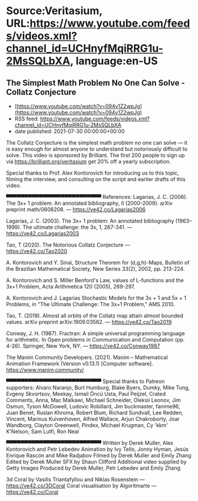 # Source:Veritasium, URL:https://www.youtube.com/feeds/videos.xml?channel_id=UCHnyfMqiRRG1u-2MsSQLbXA, language:en-US

## The Simplest Math Problem No One Can Solve - Collatz Conjecture
 - [https://www.youtube.com/watch?v=094y1Z2wpJg](https://www.youtube.com/watch?v=094y1Z2wpJg)
 - RSS feed: https://www.youtube.com/feeds/videos.xml?channel_id=UCHnyfMqiRRG1u-2MsSQLbXA
 - date published: 2021-07-30 00:00:00+00:00

The Collatz Conjecture is the simplest math problem no one can solve — it is easy enough for almost anyone to understand but notoriously difficult to solve. This video is sponsored by Brilliant. The first 200 people to sign up via https://brilliant.org/veritasium get 20% off a yearly subscription.

Special thanks to Prof. Alex Kontorovich for introducing us to this topic, filming the interview, and consulting on the script and earlier drafts of this video.

▀▀▀▀▀▀▀▀▀▀▀▀▀▀▀▀▀▀▀▀▀▀▀▀▀▀ 
References:
Lagarias, J. C. (2006). The 3x+ 1 problem: An annotated bibliography, II (2000-2009). arXiv preprint math/0608208. — https://ve42.co/Lagarias2006

Lagarias, J. C. (2003). The 3x+ 1 problem: An annotated bibliography (1963–1999). The ultimate challenge: the 3x, 1, 267-341. — https://ve42.co/Lagarias2003

Tao, T (2020). The Notorious Collatz Conjecture — https://ve42.co/Tao2020

A. Kontorovich and Y. Sinai, Structure Theorem for (d,g,h)-Maps, Bulletin of the Brazilian Mathematical Society, New Series 33(2), 2002, pp. 213-224.

A. Kontorovich and S. Miller Benford's Law, values of L-functions and the 3x+1 Problem, Acta Arithmetica 120 (2005), 269-297.

A. Kontorovich and J. Lagarias Stochastic Models for the 3x + 1 and 5x + 1 Problems, in "The Ultimate Challenge: The 3x+1 Problem," AMS 2010.

Tao, T. (2019). Almost all orbits of the Collatz map attain almost bounded values. arXiv preprint arXiv:1909.03562. — https://ve42.co/Tao2019

Conway, J. H. (1987). Fractran: A simple universal programming language for arithmetic. In Open problems in Communication and Computation (pp. 4-26). Springer, New York, NY. — https://ve42.co/Conway1987

The Manim Community Developers. (2021). Manim – Mathematical Animation Framework (Version v0.13.1) [Computer software]. https://www.manim.community/

 ▀▀▀▀▀▀▀▀▀▀▀▀▀▀▀▀▀▀▀▀▀▀▀▀▀▀ 
Special thanks to Patreon supporters: Alvaro Naranjo, Burt Humburg, Blake Byers, Dumky, Mike Tung, Evgeny Skvortsov, Meekay, Ismail Öncü Usta, Paul Peijzel, Crated Comments, Anna, Mac Malkawi, Michael Schneider, Oleksii Leonov, Jim Osmun, Tyson McDowell, Ludovic Robillard, Jim buckmaster, fanime96, Juan Benet, Ruslan Khroma, Robert Blum, Richard Sundvall, Lee Redden, Vincent, Marinus Kuivenhoven, Alfred Wallace, Arjun Chakroborty, Joar Wandborg, Clayton Greenwell, Pindex, Michael Krugman, Cy 'kkm' K'Nelson, Sam Lutfi, Ron Neal 

▀▀▀▀▀▀▀▀▀▀▀▀▀▀▀▀▀▀▀▀▀▀▀▀▀▀ 
Written by Derek Muller, Alex Kontorovich and Petr Lebedev
Animation by Ivy Tello, Jonny Hyman, Jesús Enrique Rascón and Mike Radjabov
Filmed by Derek Muller and Emily Zhang
Edited by Derek Muller 
SFX by Shaun Clifford
Additional video supplied by Getty Images 
Produced by Derek Muller, Petr Lebedev and Emily Zhang

3d Coral by Vasilis Triantafyllou and Niklas Rosenstein — https://ve42.co/3DCoral
Coral visualisation by Algoritmarte — https://ve42.co/Coral

